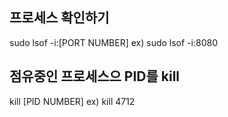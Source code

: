 ## 프로세스 확인하기
sudo lsof -i:[PORT NUMBER]
ex) sudo lsof -i:8080

## 점유중인 프로세스으 PID를 kill
kill [PID NUMBER]
ex) kill 4712
